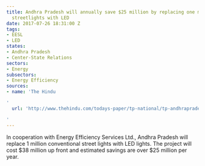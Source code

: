 ```yaml
---
title: Andhra Pradesh will annually save $25 million by replacing one million conventional
  streetlights with LED
date: 2017-07-26 18:31:00 Z
tags:
- EESL
- LED
states:
- Andhra Pradesh
- Center-State Relations
sectors:
- Energy
subsectors:
- Energy Efficiency
sources:
- name: 'The Hindu

'
  url: 'http://www.thehindu.com/todays-paper/tp-national/tp-andhrapradesh/led-streetlights-in-7024-villages/article19299148.ece

'
---
```


In cooperation with Energy Efficiency Services Ltd., Andhra Pradesh will replace 1 million conventional street lights with LED lights. The project will cost $38 million up front and estimated savings are over $25 million per year. 
